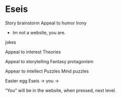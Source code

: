 # Eseis
Story brainstorm 
Appeal to humor
Irony
- Im not a website, you are.

jokes

Appeal to interest
Theories


Appeal to storytelling
Fantasy
protagonism

Appear to intellect
Puzzles
Mind puzzles

Easter egg 
Eseis -> you -> 





“You” will be in the website, when pressed, next level.



